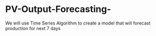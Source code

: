 # PV-Output-Forecasting-
We will use Time Series Algorithm to create a model that will forecast production for next 7 days
